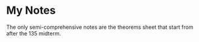 <h1>My Notes</h1>
The only semi-comprehensive notes are the theorems sheet that start
from after the 135 midterm.
